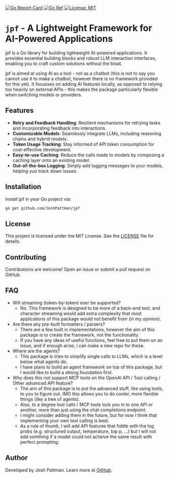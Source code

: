 [![Go Report Card](https://goreportcard.com/badge/github.com/JoshPattman/jpf)](https://goreportcard.com/report/github.com/JoshPattman/jpf)
[![Go Ref](https://pkg.go.dev/static/frontend/badge/badge.svg)](https://pkg.go.dev/github.com/JoshPattman/jpf)
[![License: MIT](https://img.shields.io/badge/License-MIT-yellow.svg)](https://opensource.org/licenses/MIT)

# `jpf` - A Lightweight Framework for AI-Powered Applications

jpf is a Go library for building lightweight AI-powered applications. It provides essential building blocks and robust LLM interaction interfaces, enabling you to craft custom solutions without the bloat.

jpf is aimed at using AI as a tool - not as a chatbot (this is not to say you cannot use it to make a chatbot, however there is no framework provided for this yet). It focusses on adding AI features locally, as opposed to relying too heavily on external APIs - this makes the package particularly flexible when switching models or providers.

## Features

- **Retry and Feedback Handling**: Resilient mechanisms for retrying tasks and incorporating feedback into interactions.
- **Customizable Models**: Seamlessly integrate LLMs, including reasoning chains and hybrid models.
- **Token Usage Tracking**: Stay informed of API token consumption for cost-effective development.
- **Easy-to-use Caching**: Reduce the calls made to models by composing a caching layer onto an existing model.
- **Out-of-the-box Logging**: Simply add logging messages to your models, helping yuo track down issues.

## Installation

Install jpf in your Go project via:

```bash
go get github.com/JoshPattman/jpf
```

## License

This project is licensed under the MIT License. See the [LICENSE](./LICENSE) file for details.

## Contributing

Contributions are welcome! Open an issue or submit a pull request on GitHub.

## FAQ
- Will streaming (token-by-token) ever be supported?
    - No. This framework is designed to be more of a back-end tool, and character streaming would add extra complexity that most applications of this package would not benefit from (in my opinion).
- Are there any pre-built formatters / parsers?
    - There are a few built in implementations, however the aim of this package is to create the framework, not the functionality.
    - If you have any ideas of useful functions, feel free to put them on an issue, and if enough arise, I can make a new repo for these.
- Where are the agents?
    - This package is tries to simplify single calls to LLMs, which is a level below what agents do.
    - I have plans to build an agent framework on top of this package, but I would like to build a strong foundation first.
- Why does this not support MCP tools on the OpenAI API / Tool calling / Other advanced API feature?
    - The aim of this package is to put the advanced stuff, like using tools, to you to figure out. IMO this allows you to do cooler, more flexible things (like a tree of agents).
    - Also, to a degree tool calls / MCP tools lock you in to one API or another, more than just using the chat completions endpoint.
    - I might consider adding them in the future, but for now I think that implementing your own tool calling is best.
    - As a rule of thumb, I will add API features that fiddle with the log probs (e.g. structured output, temperature, top p, ...) but I will not add somthing if a model could not acheive the same result with perfect prompting.

## Author

Developed by Josh Pattman. Learn more at [GitHub](https://github.com/JoshPattman/jpf).
